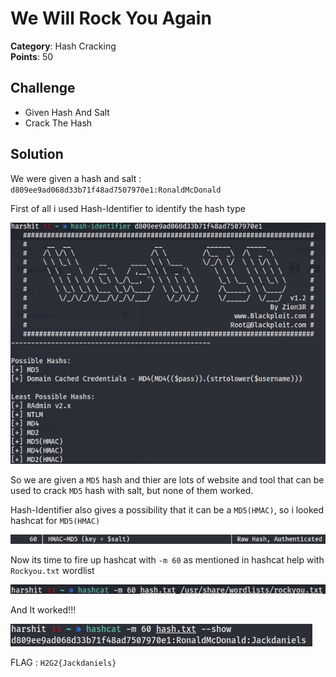 # We Will Rock You Again

**Category**: Hash Cracking \
**Points**: 50

## Challenge

- Given Hash And Salt
- Crack The Hash

## Solution

We were given a hash and salt : `d809ee9ad068d33b71f48ad7507970e1:RonaldMcDonald`

First of all i used Hash-Identifier to identify the hash type

![](hash-identifier.png)

So we are given a `MD5` hash and thier are lots of website and tool that can be used to crack `MD5` hash with salt, but none of them worked.

Hash-Identifier also gives a possibility that it can be a `MD5(HMAC)`, so i looked hashcat for `MD5(HMAC)` 

![](help.png)

Now its time to fire up hashcat with `-m 60` as mentioned in hashcat help with `Rockyou.txt` wordlist

![](hashcatss.png)

And It worked!!!

![](show.png)

FLAG : `H2G2{Jackdaniels}`

